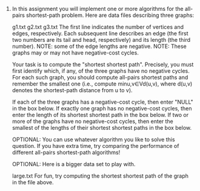 1. In this assignment you will implement one or more algorithms for the all-pairs shortest-path problem. Here are data files describing three graphs:

	g1.txt  g2.txt  g3.txt
	The first line indicates the number of vertices and edges, respectively. Each subsequent line describes an edge (the first two numbers are its tail and head, respectively) and its length (the third number). NOTE: some of the edge lengths are negative. NOTE: These graphs may or may not have negative-cost cycles.

	Your task is to compute the "shortest shortest path". Precisely, you must first identify which, if any, of the three graphs have no negative cycles. For each such graph, you should compute all-pairs shortest paths and remember the smallest one (i.e., compute minu,v∈Vd(u,v), where d(u,v) denotes the shortest-path distance from u to v).

	If each of the three graphs has a negative-cost cycle, then enter "NULL" in the box below. If exactly one graph has no negative-cost cycles, then enter the length of its shortest shortest path in the box below. If two or more of the graphs have no negative-cost cycles, then enter the smallest of the lengths of their shortest shortest paths in the box below.

	OPTIONAL: You can use whatever algorithm you like to solve this question. If you have extra time, try comparing the performance of different all-pairs shortest-path algorithms!

	OPTIONAL: Here is a bigger data set to play with.

	large.txt
	For fun, try computing the shortest shortest path of the graph in the file above.